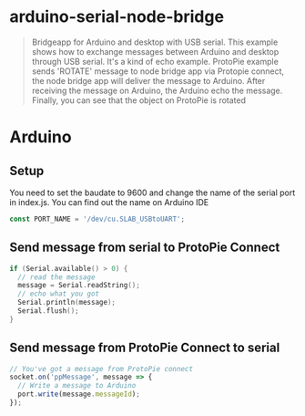 # arduino-serial-node-bridge

> Bridgeapp for Arduino and desktop with USB serial. This example shows how to exchange messages between Arduino and desktop through USB serial. It's a kind of echo example. ProtoPie example sends 'ROTATE' message to node bridge app via Protopie connect, the node bridge app will deliver the message to Arduino. After receiving the message on Arduino, the Arduino echo the message. Finally, you can see that the object on ProtoPie is rotated

# Arduino

## Setup

You need to set the baudate to 9600 and change the name of the serial port in index.js. You can find out the name on Arduino IDE

```js
const PORT_NAME = '/dev/cu.SLAB_USBtoUART';
```

## Send message from serial to ProtoPie Connect

```c
if (Serial.available() > 0) {
  // read the message
  message = Serial.readString();
  // echo what you got
  Serial.println(message);
  Serial.flush();
} 
```

## Send message from ProtoPie Connect to serial

```js
// You've got a message from ProtoPie connect
socket.on('ppMessage', message => {
  // Write a message to Arduino
  port.write(message.messageId);
});
```